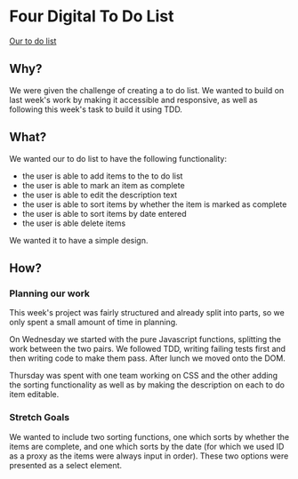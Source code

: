 # Four Digital To Do List

[Our to do list](https://fac-12.github.io/JJJH-ToDoList/)

## Why?

We were given the challenge of creating a to do list. We wanted to build on last week's work by making it accessible  and responsive, as well as following this week's task to build it using TDD.

## What?
We wanted our to do list to have the following functionality:
* the user is able to add items to the to do list
* the user is able to mark an item as complete
* the user is able to edit the description text
* the user is able to sort items by whether the item is marked as complete
* the user is able to sort items by date entered
* the user is able delete items

We wanted it to have a simple design.

## How?

### Planning our work

This week's project was fairly structured and already split into parts, so we only spent a small amount of time in planning.

On Wednesday we started with the pure Javascript functions, splitting the work between the two pairs. We followed TDD, writing failing tests first and then writing code to make them pass. After lunch we moved onto the DOM.

Thursday was spent with one team working on CSS and the other adding the sorting functionality as well as by making the description on each to do item editable.

### Stretch Goals
We wanted to include two sorting functions, one which sorts by whether the items are complete, and one which sorts by the date (for which we used ID as a proxy as the items were always input in order). These two options were presented as a select element.